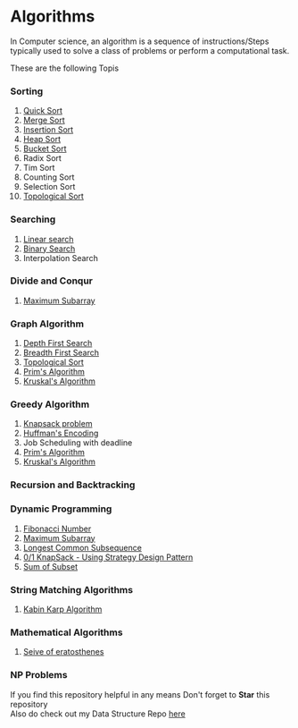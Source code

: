 # Algorithms
In Computer science, an algorithm is a sequence of instructions/Steps  typically used  to solve a class of problems or perform a computational task.

These are the following Topis

### Sorting ###
1. [Quick Sort](https://github.com/shrinathjoshi/Algorithms/blob/master/Sorting/Algorithms/Sorting/QuickSort.java)
2. [Merge Sort](https://github.com/shrinathjoshi/Algorithms/blob/master/Sorting/Algorithms/Sorting/MergeSort.java)
3. [Insertion Sort](https://github.com/shrinathjoshi/Algorithms/blob/master/Sorting/Algorithms/Sorting/InsertionSort.java)
4. [Heap Sort](https://github.com/shrinathjoshi/Algorithms/blob/master/Sorting/Algorithms/Sorting/HeapSort.java)
5. [Bucket Sort](https://github.com/shrinathjoshi/Algorithms/blob/master/Sorting/Algorithms/Sorting/BucketSort.java)
6. Radix Sort
7. Tim Sort
8. Counting Sort
9. Selection Sort
10. [Topological Sort](https://github.com/shrinathjoshi/Algorithms/blob/master/Graphs/TopologicalSorting.java)


### Searching ###
1. [Linear search](https://github.com/shrinathjoshi/Algorithms/blob/master/Searching/Algorithm/Searching/LinearSearch.java)
2. [Binary Search](https://github.com/shrinathjoshi/Algorithms/blob/master/Searching/Algorithm/Searching/BinarySearch.java)
3. Interpolation Search
### Divide and Conqur ###
1. [Maximum Subarray](https://github.com/shrinathjoshi/Algorithms/blob/master/Dynamic%20Programming/MaxSubarray.java)

### Graph Algorithm ###
1. [Depth First Search](https://github.com/shrinathjoshi/Algorithms/blob/master/Graphs/DepthFirstSearch.java)
2. [Breadth First Search](https://github.com/shrinathjoshi/Algorithms/blob/master/Graphs/BreadthFirstSearch.java)
3. [Topological Sort](https://github.com/shrinathjoshi/Algorithms/blob/master/Graphs/TopologicalSorting.java)
4. [Prim's Algorithm](https://github.com/shrinathjoshi/Algorithms/blob/master/Graphs/Prims.java)
5. [Kruskal's Algorithm](https://github.com/shrinathjoshi/Algorithms/blob/master/Graphs/Kruskal.java)

### Greedy Algorithm ###
1. [Knapsack problem](https://github.com/shrinathjoshi/Algorithms/blob/master/Greedy/GreedyKnapsack.java)
2. [Huffman's Encoding](https://github.com/shrinathjoshi/Algorithms/blob/master/Greedy/HuffmanCoding.java)
3. Job Scheduling with deadline
4. [Prim's Algorithm](https://github.com/shrinathjoshi/Algorithms/blob/master/Graphs/Prims.java)
5. [Kruskal's Algorithm](https://github.com/shrinathjoshi/Algorithms/blob/master/Graphs/Kruskal.java)

### Recursion and Backtracking ###
### Dynamic Programming ###
1. [Fibonacci Number](https://github.com/shrinathjoshi/Algorithms/blob/master/Dynamic%20Programming/Fibonacci.java)
2. [Maximum Subarray](https://github.com/shrinathjoshi/Algorithms/blob/master/Dynamic%20Programming/MaxSubarray.java)
3. [Longest Common Subsequence](https://github.com/shrinathjoshi/Algorithms/blob/master/Dynamic%20Programming/LongestCommonSubsequence.java)
4. [0/1 KnapSack - Using Strategy Design Pattern](https://github.com/shrinathjoshi/Algorithms/tree/master/Dynamic%20Programming/com/interview/dynamicProgramming/Knapsack)
5. [Sum of Subset ](https://github.com/shrinathjoshi/Algorithms/blob/master/Dynamic%20Programming/SubsetSum.java)


### String Matching Algorithms ###
1. [Kabin Karp Algorithm]()

### Mathematical Algorithms ###
1. [Seive of eratosthenes](https://github.com/shrinathjoshi/Algorithms/blob/master/Mathematics/PrimeNumber.java)
### NP Problems ###


If you find this repository helpful in any means Don't forget to <b>Star</b> this repository<br>
Also do check out my  Data Structure Repo [here](https://github.com/shrinathjoshi/Data-Structure)
